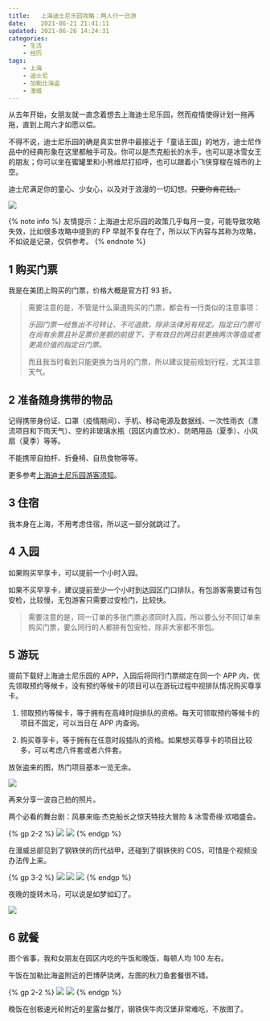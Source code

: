 ```yaml
---
title:   上海迪士尼乐园攻略：两人行一日游
date:    2021-06-21 21:41:11
updated: 2021-06-26 14:24:31
categories:
    - 生活
    - 经历
tags:
    - 上海
    - 迪士尼
    - 加勒比海盗
    - 漫威
---
```


从去年开始，女朋友就一直念着想去上海迪士尼乐园，然而疫情使得计划一拖再拖，直到上周六才如愿以偿。

不得不说，迪士尼乐园的确是真实世界中最接近于「童话王国」的地方，迪士尼作品中的经典形象在这里都触手可及。你可以是杰克船长的水手，也可以是冰雪女王的朋友；你可以坐在蜜罐里和小熊维尼打招呼，也可以跟着小飞侠穿梭在城市的上空。

迪士尼满足你的童心、少女心，以及对于浪漫的一切幻想。~~只要你肯花钱。~~

![](https://cdn.jsdelivr.net/gh/ProgCZ/image-cloud-a@master/2021/06/25.png)

<!-- more -->

{% note info %}
友情提示：上海迪士尼乐园的政策几乎每月一变，可能导致攻略失效，比如很多攻略中提到的 FP 早就不复存在了，所以以下内容与其称为攻略，不如说是记录，仅供参考。
{% endnote %}

## 1 购买门票

我是在美团上购买的门票，价格大概是官方打 93 折。

> 需要注意的是，不管是什么渠道购买的门票，都会有一行类似的注意事项：
>
> *乐园门票一经售出不可转让、不可退款，除非法律另有规定。指定日门票可在尚有余票且补足票价差额的前提下，于有效日的两日前更换两次等值或者更高价值的指定日门票。*
>
> 而且我当时看到只能更换为当月的门票，所以建议提前规划行程，尤其注意天气。

## 2 准备随身携带的物品

记得携带身份证、口罩（疫情期间）、手机、移动电源及数据线、一次性雨衣（漂流项目和下雨天气）、空的非玻璃水瓶（园区内直饮水）、防晒用品（夏季）、小风扇（夏季）等等。

不能携带自拍杆、折叠椅、自热食物等等。

更多参考[上海迪士尼乐园游客须知](https://www.shanghaidisneyresort.com/rules/)。

## 3 住宿

我本身在上海，不用考虑住宿，所以这一部分就跳过了。

## 4 入园

如果购买早享卡，可以提前一个小时入园。

如果不买早享卡，建议提前至少一个小时到达园区门口排队，有包游客需要过有包安检，比较慢，无包游客只需要过安检门，比较快。

> 需要注意的是，同一订单的多张门票必须同时入园，所以要么分不同订单来购买门票，要么同行的人都排有包安检，除非大家都不带包。

## 5 游玩

提前下载好上海迪士尼乐园的 APP，入园后将同行门票绑定在同一个 APP 内，优先领取预约等候卡，没有预约等候卡的项目可以在游玩过程中视排队情况购买尊享卡。

1. 领取预约等候卡，等于拥有在高峰时段排队的资格。每天可领取预约等候卡的项目不固定，可以当日在 APP 内查询。

2. 购买尊享卡，等于拥有在任意时段插队的资格。如果想买尊享卡的项目比较多，可以考虑八件套或者六件套。

放张盗来的图，热门项目基本一览无余。

![](https://cdn.jsdelivr.net/gh/ProgCZ/image-cloud-a@master/2021/06/26.png)

再来分享一波自己拍的照片。

两个必看的舞台剧：风暴来临·杰克船长之惊天特技大冒险 & 冰雪奇缘·欢唱盛会。

{% gp 2-2 %}
![](https://cdn.jsdelivr.net/gh/ProgCZ/image-cloud-a@master/2021/06/27.png)
![](https://cdn.jsdelivr.net/gh/ProgCZ/image-cloud-a@master/2021/06/28.png)
{% endgp %}

在漫威总部见到了钢铁侠的历代战甲，还碰到了钢铁侠的 COS，可惜是个视频没办法传上来。

{% gp 3-2 %}
![](https://cdn.jsdelivr.net/gh/ProgCZ/image-cloud-a@master/2021/06/29.png)
![](https://cdn.jsdelivr.net/gh/ProgCZ/image-cloud-a@master/2021/06/30.png)
![](https://cdn.jsdelivr.net/gh/ProgCZ/image-cloud-a@master/2021/06/31.png)
{% endgp %}

夜晚的旋转木马，可以说是如梦如幻了。

![](https://cdn.jsdelivr.net/gh/ProgCZ/image-cloud-a@master/2021/06/32.png)

## 6 就餐

图个省事，我和女朋友在园区内吃的午饭和晚饭，每顿人均 100 左右。

午饭在加勒比海盗附近的巴博萨烧烤，左图的秋刀鱼套餐很不错。

{% gp 2-2 %}
![](https://cdn.jsdelivr.net/gh/ProgCZ/image-cloud-a@master/2021/06/33.png)
![](https://cdn.jsdelivr.net/gh/ProgCZ/image-cloud-a@master/2021/06/34.png)
{% endgp %}

晚饭在创极速光轮附近的星露台餐厅，钢铁侠牛肉汉堡非常难吃，不放图了。
